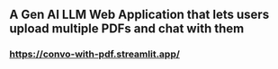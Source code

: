 ## A Gen AI LLM Web Application that lets users upload multiple PDFs and chat with them

### https://convo-with-pdf.streamlit.app/